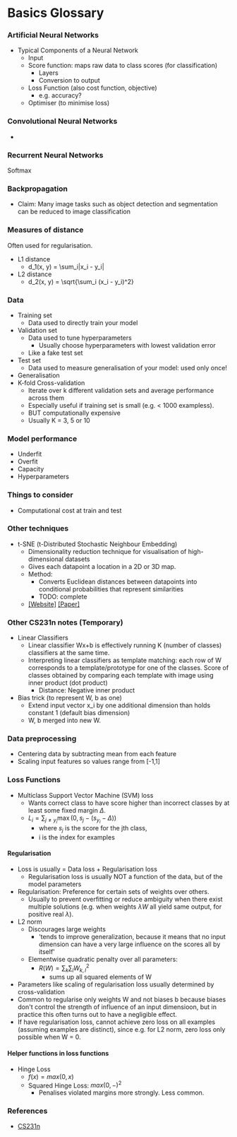 # Basics Glossary


### Artificial Neural Networks
- Typical Components of a Neural Network
	- Input
	- Score function: maps raw data to class scores (for classification)
		- Layers
		- Conversion to output
	- Loss Function (also cost function, objective)
		- e.g. accuracy?
	- Optimiser (to minimise loss)

### Convolutional Neural Networks
- 

### Recurrent Neural Networks

Softmax

### Backpropagation


- Claim: Many image tasks such as object detection and segmentation can be reduced to image classification

### Measures of distance

Often used for regularisation.

- L1 distance 
	- d_1(x, y) = \sum_i|x_i - y_i|
- L2 distance 
	- d_2(x, y) = \sqrt{\sum_i (x_i - y_i)^2}


### Data
- Training set
	- Data used to directly train your model
- Validation set
	- Data used to tune hyperparameters
		- Usually choose hyperparameters with lowest validation error
	- Like a fake test set
- Test set
	- Data used to measure generalisation of your model: used only once!
- Generalisation
- K-fold Cross-validation
	- Iterate over k different validation sets and average performance across them
	- Especially useful if training set is small (e.g. < 1000 exampless).
	- BUT computationally expensive
	- Usually K = 3, 5 or 10

### Model performance
- Underfit
- Overfit
- Capacity
- Hyperparameters

### Things to consider
- Computational cost at train and test

### Other techniques
- t-SNE (t-Distributed Stochastic Neighbour Embedding)
	- Dimensionality reduction technique for visualisation of high-dimensional datasets
	- Gives each datapoint a location in a 2D or 3D map.
	- Method:
		- Converts Euclidean distances between datapoints into conditional probabilities that represent similarities
		- TODO: complete
	- [[Website]](http://lvdmaaten.github.io/tsne/) [[Paper]](http://lvdmaaten.github.io/publications/papers/JMLR_2008.pdf)

### Other CS231n notes (Temporary)
- Linear Classifiers
	- Linear classifier Wx+b is effectively running K (number of classes) classifiers at the same time.
	- Interpreting linear classifiers as template matching: each row of W corresponds to a template/prototype for one of the classes. Score of classes obtained by comparing each template with image using inner product (dot product)
		- Distance: Negative inner product
- Bias trick (to represent W, b as one)
	- Extend input vector x_i by one additional dimension than holds constant 1 (default bias dimension)
	- W, b merged into new W.

### Data preprocessing
- Centering data by subtracting mean from each feature
- Scaling input features so values range from [-1,1]

### Loss Functions
- Multiclass Support Vector Machine (SVM) loss
	- Wants correct class to have score higher than incorrect classes by at least some fixed margin $\Delta$.
	- $L_i = \sum_{j\ne y_i}\max(0,s_j-(s_y_i-\Delta))$ 
		- where $s_j$ is the score for the jth class,
		- i is the index for examples

#### Regularisation
- Loss is usually = Data loss + Regularisation loss
	- Regularisation loss is usually NOT a function of the data, but of the model parameters
- Regularisation: Preference for certain sets of weights over others. 
	- Usually to prevent overfitting or reduce ambiguity when there exist multiple solutions (e.g. when weights $\lambda W$ all yield same output, for positive real $\lambda$).
- L2 norm
	- Discourages large weights
		- 'tends to improve generalization, because it means that no input dimension can have a very large influence on the scores all by itself'
	- Elementwise quadratic penalty over all parameters:
		- $R(W) = \sum_k \sum_l W_{k,l}^2$
			- sums up all squared elements of W
- Parameters like scaling of regularisation loss usually determined by cross-validation
- Common to regularise only weights W and not biases b because biases don't control the strength of influence of an input dimensioon, but in practice this often turns out to have a negligible effect.
- If have regularisation loss, cannot achieve zero loss on all examples (assuming examples are distinct), since e.g. for L2 norm, zero loss only possible when W = 0.

#### Helper functions in loss functions
- Hinge Loss
	- $f(x) = max(0, x)$
	- Squared Hinge Loss: $max(0, -)^2$
		- Penalises violated margins more strongly. Less common.

### References
- [CS231n](http://cs231n.github.io/)
